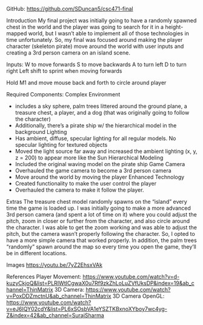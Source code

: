 GitHub: https://github.com/SDuncan5/csc471-final

Introduction
	My final project was initially going to have a randomly spawned chest in the world and the player was going to search for it in a height-mapped world, but I wasn’t able to implement all of those technologies in time unfortunately. So, my final was focused around making the player character (skeleton pirate) move around the world with user inputs and creating a 3rd person camera on an island scene.

Inputs:
W to move forwards
S to move backwards
A to turn left
D to turn right
Left shift to sprint when moving forwards

Hold M1 and move mouse back and forth to circle around player

Required Components:
Complex Environment
* includes a sky sphere, palm trees littered around the ground plane, a treasure chest, a player, and a dog (that was originally going to follow the character)
* Additionally, there’s a pirate ship w/ the hierarchical model in the background
Lighting
* Has ambient, diffuse, specular lighting for all regular models. No specular lighting for textured objects
* Moved the light source far away and increased the ambient lighting (x, y, z = 200) to appear more like the Sun
Hierarchical Modeling
* Included the original waving model on the pirate ship
Game Camera
* Overhauled the game camera to become a 3rd person camera
* Move around the world by moving the player
Enhanced Technology
* Created functionality to make the user control the player
* Overhauled the camera to make it follow the player.

Extras
The treasure chest model randomly spawns on the “island” every time the game is loaded up.
I was initially going to make a more advanced 3rd person camera (and spent a lot of time on it) where you could adjust the pitch, zoom in closer or further from the character, and also circle around the character. I was able to get the zoom working and was able to adjust the pitch, but the camera wasn’t properly following the character. So, I opted to have a more simple camera that worked properly.
In addition, the palm trees “randomly” spawn around the map so every time you open the game, they’ll be in different locations.

Images
https://youtu.be/7yZ2EhsxVAk

References
Player Movement: https://www.youtube.com/watch?v=d-kuzyCkjoQ&list=PLRIWtICgwaX0u7Rf9zkZhLoLuZVfUksDP&index=19&ab_channel=ThinMatrix
3D Camera: https://www.youtube.com/watch?v=PoxDDZmctnU&ab_channel=ThinMatrix
3D Camera OpenGL: https://www.youtube.com/watch?v=eJ6IQY02cdY&list=PL6xSOsbVA1eYSZTKBxnoXYboy7wc4yg-Z&index=42&ab_channel=SurajSharma




